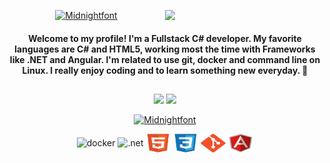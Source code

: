 <img align="right"
src="https://media1.tenor.com/m/Ug6cbVA1ZsMAAAAd/developer.gif" width="50%" padding-top="100px"/>


   <p align="center">
      <a href="https://fontmeme.com/fonts/swagger-font/"><img src="https://fontmeme.com/temporary/93274003957d0ea6f6bbce8d9b67d76e.png" alt="Midnightfont" border="0"></a>
   </p>

   
<h4 align="center"> 
  Welcome to my profile! I'm a Fullstack C# developer. My favorite languages are C# and HTML5, working most the time with Frameworks like .NET and Angular. I'm related to use git, docker and command line on Linux. I really enjoy coding and to learn something new everyday. 🚀
</h4>

##

<p align="center">
   <a href="https://www.linkedin.com/in/icaro-bellem-8a0947235/" target="_blank"><img src="https://img.shields.io/badge/-LinkedIn-%230077B5?style=for-the-badge&logo=linkedin&logoColor=white" target="_blank"></a>
   <!--<a href="https://instagram.com/fajusto" target="_blank"><img src="https://img.shields.io/badge/-Instagram-005dff?style=for-the-badge&logo=instagram&logoColor=white" target="_blank"></a> -->
   <a href="mailto:icarobellemapp@gmail.com" target="_blank"><img src="https://img.shields.io/badge/-gmail-ffffff?style=for-the-badge&logo=gmail&logoColor=red" target="_blank"></a>
</p>

<p align="center">
      <a href="https://fontmeme.com/fonts/touillette-font/"><img src="https://fontmeme.com/temporary/e4c3cf97fb13d708c74cac9cdf29185a.png" alt="Midnightfont" border="0"></a>
   </p>

<p align="center">
  <!-- Docker Icon -->
  <img align="center" alt="docker" height="30" width="40" src="https://www.svgrepo.com/show/349342/docker.svg"> 
  <!-- .NET Icon -->
  <img align="center" alt=".net" height="30" width="40" src="https://www.svgrepo.com/show/353668/dotnet.svg">
  <!-- HTML Icon -->
  <img align="center" alt="html5" height="30" width="40" src="https://raw.githubusercontent.com/devicons/devicon/master/icons/html5/html5-original.svg">
  <!-- CSS Icon -->
  <img align="center" alt="css3" height="30" width="40" src="https://raw.githubusercontent.com/devicons/devicon/master/icons/css3/css3-original.svg">
  <!-- Git Icon -->
  <img align="center" alt="git" height="30" width="40" src="https://raw.githubusercontent.com/devicons/devicon/master/icons/git/git-original.svg">
  <!-- Angular Icon Icon -->
  <img align="center" alt="angular" height="30" width="40" src="https://raw.githubusercontent.com/devicons/devicon/master/icons/angularjs/angularjs-original.svg">
 
</p>

<!-- ![Snake animation](https://github.com/fajusto/fajusto/blob/output/github-contribution-grid-snake.svg) -->

